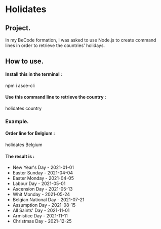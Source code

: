 # Holidates

## Project.
In my BeCode formation, I was asked to use Node.js to create command lines in order to retrieve the countries' holidays.

## How to use.

#### Install this in the terminal :

npm i asce-cli

#### Use this command line to retrieve the country :

holidates country

### Example.

#### Order line for Belgium :

holidates Belgium

#### The result is :

> 
* New Year's Day - 2021-01-01
* Easter Sunday - 2021-04-04
* Easter Monday - 2021-04-05
* Labour Day - 2021-05-01
* Ascension Day - 2021-05-13
* Whit Monday - 2021-05-24
* Belgian National Day - 2021-07-21
* Assumption Day - 2021-08-15
* All Saints' Day - 2021-11-01
* Armistice Day - 2021-11-11
* Christmas Day - 2021-12-25
